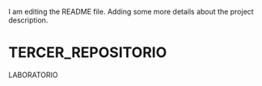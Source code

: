 I am editing the README file. Adding some more details about the project description.
# TERCER_REPOSITORIO
LABORATORIO
